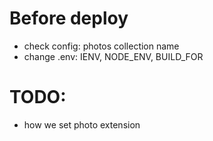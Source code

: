 # Before deploy

- check config: photos collection name
- change .env: IENV, NODE_ENV, BUILD_FOR

# TODO:

- how we set photo extension
